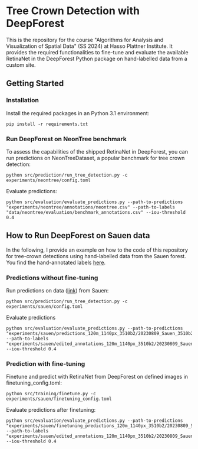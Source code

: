 # Tree Crown Detection with DeepForest

This is the repository for the course "Algorithms for Analysis and Visualization of Spatial Data" (SS 2024) at Hasso Plattner Institute. It provides the required functionalities to fine-tune and evaluate the available RetinaNet in the DeepForest Python package on hand-labelled data from a custom site.

## Getting Started

### Installation

Install the required packages in an Python 3.1 environment:

```
pip install -r requirements.txt
```

### Run DeepForest on NeonTree benchmark

To assess the capabilities of the shipped RetinaNet in DeepForest, you can run predictions on NeonTreeDataset, a popular benchmark for tree crown detection:
```
python src/prediction/run_tree_detection.py -c experiments/neontree/config.toml
```

Evaluate predictions:
```
python src/evaluation/evaluate_predictions.py --path-to-predictions "experiments/neontree/annotations/neontree.csv" --path-to-labels "data/neontree/evaluation/benchmark_annotations.csv" --iou-threshold 0.4
```

## How to Run DeepForest on Sauen data

In the following, I provide an example on how to the code of this repository for tree-crown detections using hand-labelled data from the Sauen forest. You find the hand-annotated labels [here](experiments/sauen).

### Predictions without fine-tuning

Run predictions on data ([link](experiments/sauen/edited_annotations_120m_1140px_3510b2)) from Sauen:
```
python src/prediction/run_tree_detection.py -c experiments/sauen/config.toml
```

Evaluate predictions
```
python src/evaluation/evaluate_predictions.py --path-to-predictions "experiments/sauen/predictions_120m_1140px_3510b2/20230809_Sauen_3510b2_tile.csv" --path-to-labels "experiments/sauen/edited_annotations_120m_1140px_3510b2/20230809_Sauen_3510b2_tile.csv" --iou-threshold 0.4
```

### Prediction with fine-tuning

Finetune and predict with RetinaNet from DeepForest on defined images in finetuning_config.toml:
```
python src/training/finetune.py -c experiments/sauen/finetuning_config.toml
```

Evaluate predictions after finetuning:
```
python src/evaluation/evaluate_predictions.py --path-to-predictions "experiments/sauen/finetuning_predictions_120m_1140px_3510b2/20230809_Sauen_3510b2_tile.csv" --path-to-labels "experiments/sauen/edited_annotations_120m_1140px_3510b2/20230809_Sauen_3510b2_tile.csv" --iou-threshold 0.4
```